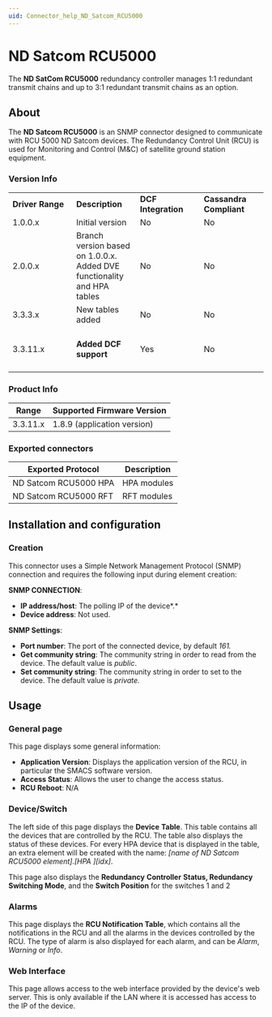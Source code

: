 ```yaml
---
uid: Connector_help_ND_Satcom_RCU5000
---
```


# ND Satcom RCU5000

The **ND SatCom RCU5000** redundancy controller manages 1:1 redundant transmit chains and up to 3:1 redundant transmit chains as an option.

## About

The **ND Satcom RCU5000** is an SNMP connector designed to communicate with RCU 5000 ND Satcom devices. The Redundancy Control Unit (RCU) is used for Monitoring and Control (M&C) of satellite ground station equipment.

### Version Info

<table>
<colgroup>
<col style="width: 25%" />
<col style="width: 25%" />
<col style="width: 25%" />
<col style="width: 25%" />
</colgroup>
<tbody>
<tr class="odd">
<td><strong>Driver Range</strong></td>
<td><strong>Description</strong></td>
<td><strong>DCF Integration</strong></td>
<td><strong>Cassandra Compliant</strong></td>
</tr>
<tr class="even">
<td>1.0.0.x</td>
<td>Initial version</td>
<td>No</td>
<td>No</td>
</tr>
<tr class="odd">
<td>2.0.0.x</td>
<td>Branch version based on 1.0.0.x. Added DVE functionality and HPA tables</td>
<td>No</td>
<td>No</td>
</tr>
<tr class="even">
<td>3.3.3.x</td>
<td>New tables added</td>
<td>No</td>
<td>No</td>
</tr>
<tr class="odd">
<td>3.3.11.x</td>
<td><h4 id="added-dcf-support">Added DCF support</h4></td>
<td>Yes</td>
<td>No</td>
</tr>
</tbody>
</table>

### Product Info

| Range | Supported Firmware Version |
|------------------|-----------------------------|
| 3.3.11.x         | 1.8.9 (application version) |

### Exported connectors

| **Exported Protocol** | **Description** |
|-----------------------|-----------------|
| ND Satcom RCU5000 HPA | HPA modules     |
| ND Satcom RCU5000 RFT | RFT modules     |

## Installation and configuration

### Creation

This connector uses a Simple Network Management Protocol (SNMP) connection and requires the following input during element creation:

**SNMP CONNECTION**:

- **IP address/host**: The polling IP of the device*.*
- **Device address**: Not used.

**SNMP Settings**:

- **Port number**: The port of the connected device, by default *161.*
- **Get community string**: The community string in order to read from the device. The default value is *public*.
- **Set community string**: The community string in order to set to the device. The default value is *private.*

## Usage

### General page

This page displays some general information:

- **Application Version**: Displays the application version of the RCU, in particular the SMACS software version.
- **Access Status**: Allows the user to change the access status.
- **RCU Reboot**: N/A

### Device/Switch

The left side of this page displays the **Device** **Table**. This table contains all the devices that are controlled by the RCU. The table also displays the status of these devices. For every HPA device that is displayed in the table, an extra element will be created with the name: *\[name of ND Satcom RCU5000 element\].\[HPA \]\[idx\]*.

This page also displays the **Redundancy** **Controller** **Status, Redundancy Switching Mode**, and the **Switch Position** for the switches 1 and 2

### Alarms

This page displays the **RCU Notification Table**, which contains all the notifications in the RCU and all the alarms in the devices controlled by the RCU. The type of alarm is also displayed for each alarm, and can be *Alarm*, *Warning* or *Info*.

### Web Interface

This page allows access to the web interface provided by the device's web server. This is only available if the LAN where it is accessed has access to the IP of the device.

